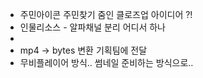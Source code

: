 


- 주민아이콘 주민찾기 줌인 클로즈업 아이디어 ?!
- 인물리소스 - 알파채널 분리 어디서 하나
-  
- mp4 -> bytes 변환  기획팀에 전달
- 무비플레이어 방식.. 썸네일 준비하는 방식으로..
